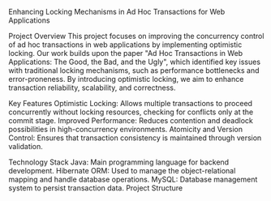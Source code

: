 Enhancing Locking Mechanisms in Ad Hoc Transactions for Web Applications

Project Overview
This project focuses on improving the concurrency control of ad hoc transactions in web applications by implementing optimistic locking. Our work builds upon the paper "Ad Hoc Transactions in Web Applications: The Good, the Bad, and the Ugly", which identified key issues with traditional locking mechanisms, such as performance bottlenecks and error-proneness. By introducing optimistic locking, we aim to enhance transaction reliability, scalability, and correctness.

Key Features
Optimistic Locking: Allows multiple transactions to proceed concurrently without locking resources, checking for conflicts only at the commit stage.
Improved Performance: Reduces contention and deadlock possibilities in high-concurrency environments.
Atomicity and Version Control: Ensures that transaction consistency is maintained through version validation.

Technology Stack
Java: Main programming language for backend development.
Hibernate ORM: Used to manage the object-relational mapping and handle database operations.
MySQL: Database management system to persist transaction data.
Project Structure
